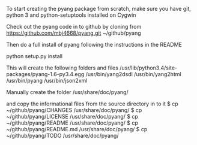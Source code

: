 To start creating the pyang package from scratch, make sure you have git, python 3 and python-setuptools installed on Cygwin 

Check out the pyang code in to github by cloning from https://github.com/mbj4668/pyang.git
~/github/pyang

Then do a full install of pyang following the instructions in the README

python setup.py install

This will create the following folders and files
/usr/lib/python3.4/site-packages/pyang-1.6-py3.4.egg
/usr/bin/yang2dsdl
/usr/bin/yang2html
/usr/bin/pyang
/usr/bin/json2xml

Manually create the folder 
/usr/share/doc/pyang/

and copy the informational files from the source directory in to it
$ cp ~/github/pyang/CHANGES /usr/share/doc/pyang/
$ cp ~/github/pyang/LICENSE /usr/share/doc/pyang/
$ cp ~/github/pyang/README /usr/share/doc/pyang/
$ cp ~/github/pyang/README.md /usr/share/doc/pyang/
$ cp ~/github/pyang/TODO /usr/share/doc/pyang/
